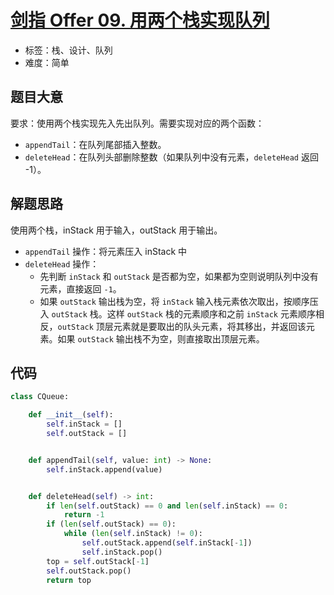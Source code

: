 # [剑指 Offer 09. 用两个栈实现队列](https://leetcode-cn.com/problems/yong-liang-ge-zhan-shi-xian-dui-lie-lcof/)

- 标签：栈、设计、队列
- 难度：简单

## 题目大意

要求：使用两个栈实现先入先出队列。需要实现对应的两个函数：

- `appendTail`：在队列尾部插入整数。
- `deleteHead`：在队列头部删除整数（如果队列中没有元素，`deleteHead` 返回 -1）。

## 解题思路

使用两个栈，inStack 用于输入，outStack 用于输出。

- `appendTail` 操作：将元素压入 inStack 中
- `deleteHead` 操作：
  - 先判断  `inStack` 和 `outStack` 是否都为空，如果都为空则说明队列中没有元素，直接返回 `-1`。
  - 如果 `outStack` 输出栈为空，将 `inStack` 输入栈元素依次取出，按顺序压入 `outStack` 栈。这样 `outStack` 栈的元素顺序和之前 `inStack` 元素顺序相反，`outStack` 顶层元素就是要取出的队头元素，将其移出，并返回该元素。如果 `outStack` 输出栈不为空，则直接取出顶层元素。

## 代码

```Python
class CQueue:

    def __init__(self):
        self.inStack = []
        self.outStack = []


    def appendTail(self, value: int) -> None:
        self.inStack.append(value)


    def deleteHead(self) -> int:
        if len(self.outStack) == 0 and len(self.inStack) == 0:
            return -1
        if (len(self.outStack) == 0):
            while (len(self.inStack) != 0):
                self.outStack.append(self.inStack[-1])
                self.inStack.pop()
        top = self.outStack[-1]
        self.outStack.pop()
        return top
```

